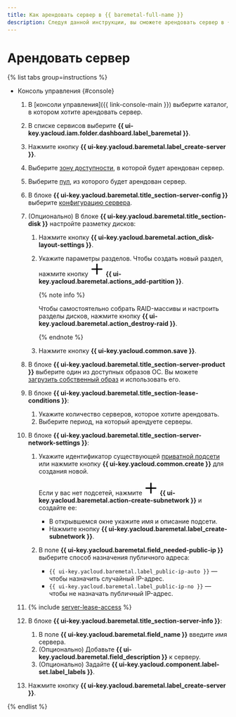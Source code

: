 ```yaml
---
title: Как арендовать сервер в {{ baremetal-full-name }}
description: Следуя данной инструкции, вы сможете арендовать сервер в {{ baremetal-full-name }}.
---
```


# Арендовать сервер

{% list tabs group=instructions %}

- Консоль управления {#console}

  1. В [консоли управления]({{ link-console-main }}) выберите каталог, в котором хотите арендовать сервер.
  1. В списке сервисов выберите **{{ ui-key.yacloud.iam.folder.dashboard.label_baremetal }}**.
  1. Нажмите кнопку **{{ ui-key.yacloud.baremetal.label_create-server }}**.
  1. Выберите [зону доступности](../../../overview/concepts/geo-scope.md), в которой будет арендован сервер.
  1. Выберите [пул](../../concepts/servers.md#server-pools), из которого будет арендован сервер.
  1. В блоке **{{ ui-key.yacloud.baremetal.title_section-server-config }}** выберите [конфигурацию сервера](../../concepts/server-configurations.md).
  1. (Опционально) В блоке **{{ ui-key.yacloud.baremetal.title_section-disk }}** настройте разметку дисков:

        1. Нажмите кнопку **{{ ui-key.yacloud.baremetal.action_disk-layout-settings }}**.
        1. Укажите параметры разделов. Чтобы создать новый раздел, нажмите кнопку ![icon](../../../_assets/console-icons/plus.svg) **{{ ui-key.yacloud.baremetal.actions_add-partition }}**.

           {% note info %}

           Чтобы самостоятельно собрать RAID-массивы и настроить разделы дисков, нажмите кнопку **{{ ui-key.yacloud.baremetal.action_destroy-raid }}**.

           {% endnote %}

        1. Нажмите кнопку **{{ ui-key.yacloud.common.save }}**.
  
  1. В блоке **{{ ui-key.yacloud.baremetal.title_section-server-product }}** выберите один из доступных образов ОС. Вы можете [загрузить собственный образ](../image-upload.md) и использовать его.
  1. В блоке **{{ ui-key.yacloud.baremetal.title_section-lease-conditions }}**:

     1. Укажите количество серверов, которое хотите арендовать.
     1. Выберите период, на который арендуете серверы.
  
  1. В блоке **{{ ui-key.yacloud.baremetal.title_section-server-network-settings }}**:

     1. Укажите идентификатор существующей [приватной подсети](../../concepts/network.md#private-subnet) или нажмите кнопку **{{ ui-key.yacloud.common.create }}** для создания новой.

        Если у вас нет подсетей, нажмите ![image](../../../_assets/console-icons/plus.svg) **{{ ui-key.yacloud.baremetal.action-create-subnetwork }}** и создайте ее:

        * В открывшемся окне укажите имя и описание подсети.
        * Нажмите кнопку **{{ ui-key.yacloud.baremetal.label_create-subnetwork }}**.

     1. В поле **{{ ui-key.yacloud.baremetal.field_needed-public-ip }}** выберите способ назначения публичного адреса:

        * `{{ ui-key.yacloud.baremetal.label_public-ip-auto }}` — чтобы назначить случайный IP-адрес.
        * `{{ ui-key.yacloud.baremetal.label_public-ip-no }}` — чтобы не назначать публичный IP-адрес.

  1. {% include [server-lease-access](../../../_includes/baremetal/server-lease-access.md) %}
  1. В блоке **{{ ui-key.yacloud.baremetal.title_section-server-info }}**:

     1. В поле **{{ ui-key.yacloud.baremetal.field_name }}** введите имя сервера.
     1. (Опционально) Добавьте **{{ ui-key.yacloud.baremetal.field_description }}** к серверу.
     1. (Опционально) Задайте **{{ ui-key.yacloud.component.label-set.label_labels }}**.
  
  1. Нажмите кнопку **{{ ui-key.yacloud.baremetal.label_create-server }}**.

{% endlist %}
